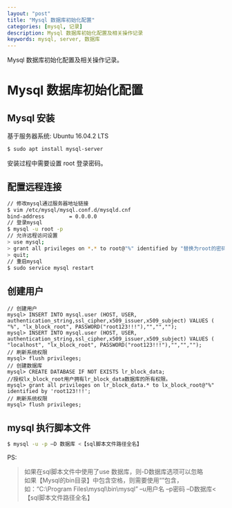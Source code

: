 ```yaml
---
layout: "post"
title: "Mysql 数据库初始化配置"
categories: [mysql, 记录]
description: Mysql 数据库初始化配置及相关操作记录
keywords: mysql, server, 数据库
---
```


Mysql 数据库初始化配置及相关操作记录。

# Mysql 数据库初始化配置
## Mysql 安装
基于服务器系统: Ubuntu 16.04.2 LTS
```sh
$ sudo apt install mysql-server
```
安装过程中需要设置 root 登录密码。

## 配置远程连接
```sh
// 修改mysql通过服务器地址链接
$ vim /etc/mysql/mysql.conf.d/mysqld.cnf
bind-address		= 0.0.0.0
// 登录mysql
$ mysql -u root -p
// 允许远程访问设置
> use mysql;
> grant all privileges on *.* to root@"%" identified by "替换为root的密码" with grant option;
> quit;
// 重启mysql
$ sudo service mysql restart
```

## 创建用户
```
// 创建用户
mysql> INSERT INTO mysql.user (HOST, USER, authentication_string,ssl_cipher,x509_issuer,x509_subject) VALUES ( "%", "lx_block_root", PASSWORD("root123!!!"),"","","");
mysql> INSERT INTO mysql.user (HOST, USER, authentication_string,ssl_cipher,x509_issuer,x509_subject) VALUES ( "localhost", "lx_block_root", PASSWORD("root123!!!"),"","","");
// 刷新系统权限
mysql> flush privileges;
// 创建数据库
mysql> CREATE DATABASE IF NOT EXISTS lr_block_data;
//授权lx_block_root用户拥有lr_block_data数据库的所有权限。
mysql> grant all privileges on lr_block_data.* to lx_block_root@"%" identified by 'root123!!!';
// 刷新系统权限
mysql> flush privileges;

```

## mysql 执行脚本文件
```sh
$ mysql -u -p –D 数据库 <【sql脚本文件路径全名】
```
PS:
> 如果在sql脚本文件中使用了use 数据库，则-D数据库选项可以忽略 <br />
> 如果【Mysql的bin目录】中包含空格，则需要使用“”包含，如：“C:\Program Files\mysql\bin\mysql” –u用户名 –p密码 –D数据库<【sql脚本文件路径全名】
>
